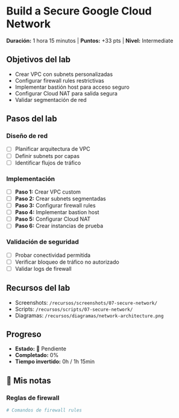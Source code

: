 # Build a Secure Google Cloud Network

**Duración:** 1 hora 15 minutos | **Puntos:** +33 pts | **Nivel:** Intermediate

## Objetivos del lab
- Crear VPC con subnets personalizadas
- Configurar firewall rules restrictivas
- Implementar bastión host para acceso seguro
- Configurar Cloud NAT para salida segura
- Validar segmentación de red

## Pasos del lab

### Diseño de red
- [ ] Planificar arquitectura de VPC
- [ ] Definir subnets por capas
- [ ] Identificar flujos de tráfico

### Implementación
- [ ] **Paso 1:** Crear VPC custom
- [ ] **Paso 2:** Crear subnets segmentadas
- [ ] **Paso 3:** Configurar firewall rules
- [ ] **Paso 4:** Implementar bastion host
- [ ] **Paso 5:** Configurar Cloud NAT
- [ ] **Paso 6:** Crear instancias de prueba

### Validación de seguridad
- [ ] Probar conectividad permitida
- [ ] Verificar bloqueo de tráfico no autorizado
- [ ] Validar logs de firewall

## Recursos del lab
- Screenshots: `/recursos/screenshots/07-secure-network/`
- Scripts: `/recursos/scripts/07-secure-network/`
- Diagramas: `/recursos/diagramas/network-architecture.png`

## Progreso
- **Estado:** 📅 Pendiente
- **Completado:** 0%
- **Tiempo invertido:** 0h / 1h 15min

## 📝 Mis notas

### Reglas de firewall
```bash
# Comandos de firewall rules
